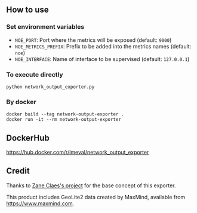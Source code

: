 ## How to use

### Set environment variables
- `NOE_PORT`: Port where the metrics will be exposed (default: `9000`)
- `NOE_METRICS_PREFIX`: Prefix to be added into the metrics names (default: `noe`)
- `NOE_INTERFACE`: Name of interface to be supervised (default: `127.0.0.1`)

### To execute directly 

```python network_output_exporter.py```

### By docker 

```
docker build --tag network-output-exporter .
docker run -it --rm network-output-exporter
```

## DockerHub

https://hub.docker.com/r/lmeval/network_output_exporter

## Credit

Thanks to [Zane Claes's project](https://github.com/zaneclaes/network-traffic-metrics)
    for the base concept of this exporter.

This product includes GeoLite2 data created by MaxMind, available from https://www.maxmind.com.

